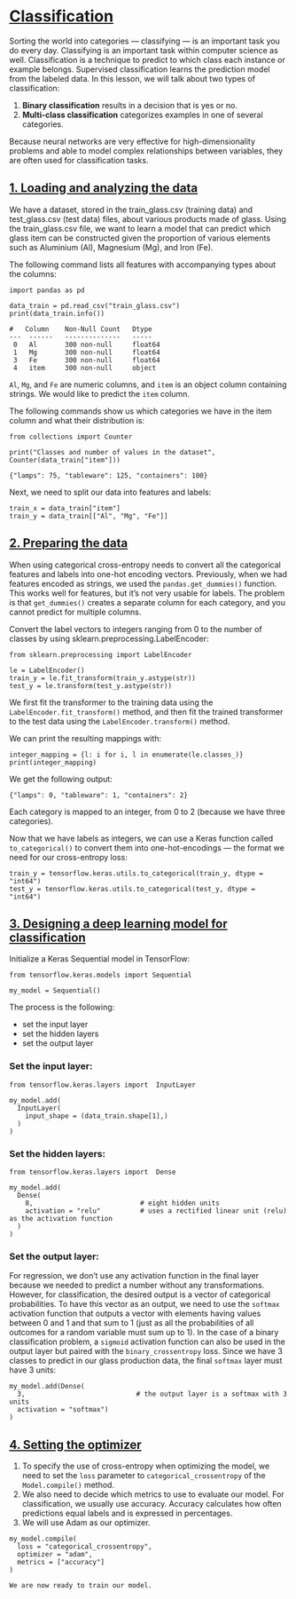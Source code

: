 # [Classification](https://www.codecademy.com/paths/build-deep-learning-models-with-tensorflow/tracks/dlsp-classification-track/modules/dlsp-classification/lessons/classification-neural-networks/exercises/introduction-classification-neural)
Sorting the world into categories — classifying — is an important task you do every day.
Classifying is an important task within computer science as well.
Classification is a technique to predict to which class each instance or example belongs. 
Supervised classification learns the prediction model from the labeled data. 
In this lesson, we will talk about two types of classification:
1. **Binary classification** results in a decision that is yes or no.
2. **Multi-class classification** categorizes examples in one of several categories. 

Because neural networks are very effective for high-dimensionality problems and able to model complex relationships between variables, they are often used for classification tasks.

## [1. Loading and analyzing the data](https://www.codecademy.com/paths/build-deep-learning-models-with-tensorflow/tracks/dlsp-classification-track/modules/dlsp-classification/lessons/classification-neural-networks/exercises/loading-data-classification)
We have a dataset, stored in the train_glass.csv (training data) and test_glass.csv (test data) files, about various products made of glass. 
Using the train_glass.csv file, we want to learn a model that can predict which glass item can be constructed given the proportion of various elements such as Aluminium (Al), Magnesium (Mg), and Iron (Fe).

The following command lists all features with accompanying types about the columns:
```
import pandas as pd

data_train = pd.read_csv("train_glass.csv")
print(data_train.info())
```
```
#   Column    Non-Null Count   Dtype  
---  ------   --------------   -----  
 0   Al       300 non-null     float64
 1   Mg       300 non-null     float64 
 3   Fe       300 non-null     float64
 4   item     300 non-null     object
```
`Al`, `Mg`, and `Fe` are numeric columns, and `item` is an object column containing strings. We would like to predict the `item` column.

The following commands show us which categories we have in the item column and what their distribution is:
```
from collections import Counter

print("Classes and number of values in the dataset", Counter(data_train["item"]))
```
```
{"lamps": 75, "tableware": 125, "containers": 100}
```
Next, we need to split our data into features and labels:
```
train_x = data_train["item"]
train_y = data_train[["Al", "Mg", "Fe"]]
```

## [2. Preparing the data](https://www.codecademy.com/paths/build-deep-learning-models-with-tensorflow/tracks/dlsp-classification-track/modules/dlsp-classification/lessons/classification-neural-networks/exercises/preparing-data-classification)
When using categorical cross-entropy needs to convert all the categorical features and labels into one-hot encoding vectors.
Previously, when we had features encoded as strings, we used the `pandas.get_dummies()` function.
This works well for features, but it’s not very usable for labels.
The problem is that `get_dummies()` creates a separate column for each category, and you cannot predict for multiple columns.

Convert the label vectors to integers ranging from 0 to the number of classes by using sklearn.preprocessing.LabelEncoder:
```
from sklearn.preprocessing import LabelEncoder

le = LabelEncoder()
train_y = le.fit_transform(train_y.astype(str))
test_y = le.transform(test_y.astype(str))
```
We first fit the transformer to the training data using the `LabelEncoder.fit_transform()` method, and then fit the trained transformer to the test data using the `LabelEncoder.transform()` method.

We can print the resulting mappings with:
```
integer_mapping = {l: i for i, l in enumerate(le.classes_)}
print(integer_mapping)
```
We get the following output:
```
{"lamps": 0, "tableware": 1, "containers": 2}
```
Each category is mapped to an integer, from 0 to 2 (because we have three categories).

Now that we have labels as integers, we can use a Keras function called `to_categorical()` to convert them into one-hot-encodings — the format we need for our cross-entropy loss:
```
train_y = tensorflow.keras.utils.to_categorical(train_y, dtype = "int64")
test_y = tensorflow.keras.utils.to_categorical(test_y, dtype = "int64")
```

## [3. Designing a deep learning model for classification](https://www.codecademy.com/paths/build-deep-learning-models-with-tensorflow/tracks/dlsp-classification-track/modules/dlsp-classification/lessons/classification-neural-networks/exercises/deep-model-classification)
Initialize a Keras Sequential model in TensorFlow:
```
from tensorflow.keras.models import Sequential

my_model = Sequential()
```

The process is the following:
* set the input layer
* set the hidden layers
* set the output layer

### Set the input layer:
```
from tensorflow.keras.layers import  InputLayer

my_model.add(
  InputLayer(
    input_shape = (data_train.shape[1],)
  )
)
```
### Set the hidden layers:
```
from tensorflow.keras.layers import  Dense

my_model.add(
  Dense(
    8,                           # eight hidden units
    activation = "relu"          # uses a rectified linear unit (relu) as the activation function
  )
)
```
### Set the output layer:
For regression, we don’t use any activation function in the final layer because we needed to predict a number without any transformations. 
However, for classification, the desired output is a vector of categorical probabilities.
To have this vector as an output, we need to use the `softmax` activation function that outputs a vector with elements having values between 0 and 1 and that sum to 1 
(just as all the probabilities of all outcomes for a random variable must sum up to 1).
In the case of a binary classification problem, a `sigmoid` activation function can also be used in the output layer but paired with the `binary_crossentropy` loss.
Since we have 3 classes to predict in our glass production data, the final `softmax` layer must have 3 units:
```
my_model.add(Dense(
  3,                            # the output layer is a softmax with 3 units
  activation = "softmax")
)
```

## [4. Setting the optimizer](https://www.codecademy.com/paths/build-deep-learning-models-with-tensorflow/tracks/dlsp-classification-track/modules/dlsp-classification/lessons/classification-neural-networks/exercises/setting-optimizer-multiclass)
1. To specify the use of cross-entropy when optimizing the model, we need to set the `loss` parameter to `categorical_crossentropy` of the `Model.compile()` method.
2. We also need to decide which metrics to use to evaluate our model. 
For classification, we usually use accuracy. 
Accuracy calculates how often predictions equal labels and is expressed in percentages.
3.  We will use Adam as our optimizer.
```
my_model.compile(
  loss = "categorical_crossentropy", 
  optimizer = "adam", 
  metrics = ["accuracy"]
)

We are now ready to train our model.
```

